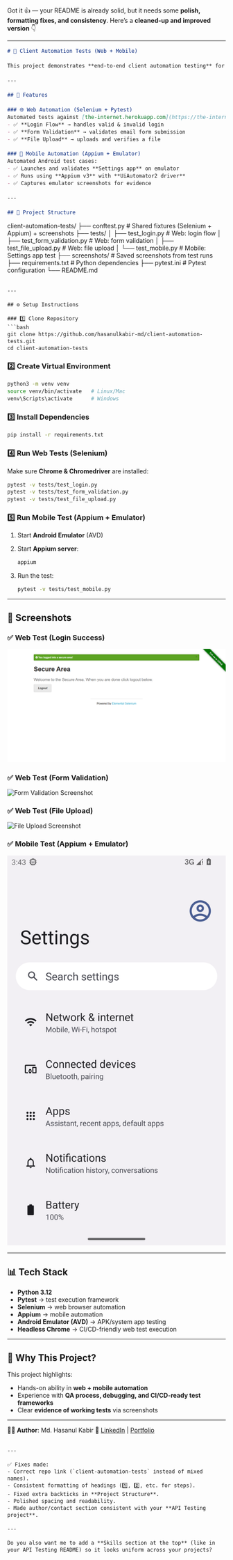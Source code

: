 Got it 👍 — your README is already solid, but it needs some **polish, formatting fixes, and consistency**.
Here’s a **cleaned-up and improved version** 👇

---

```markdown
# 🧪 Client Automation Tests (Web + Mobile)

This project demonstrates **end-to-end client automation testing** for both **Web** (Selenium + Pytest) and **Mobile** (Appium + Android Emulator).  

---

## 🚀 Features

### 🌐 Web Automation (Selenium + Pytest)
Automated tests against [the-internet.herokuapp.com](https://the-internet.herokuapp.com):
- ✅ **Login Flow** → handles valid & invalid login  
- ✅ **Form Validation** → validates email form submission  
- ✅ **File Upload** → uploads and verifies a file  

### 📱 Mobile Automation (Appium + Emulator)
Automated Android test cases:
- ✅ Launches and validates **Settings app** on emulator  
- ✅ Runs using **Appium v3** with **UiAutomator2 driver**  
- ✅ Captures emulator screenshots for evidence  

---

## 📂 Project Structure

```

client-automation-tests/
├── conftest.py              # Shared fixtures (Selenium + Appium) + screenshots
├── tests/
│   ├── test_login.py        # Web: login flow
│   ├── test_form_validation.py  # Web: form validation
│   ├── test_file_upload.py  # Web: file upload
│   └── test_mobile.py       # Mobile: Settings app test
├── screenshots/             # Saved screenshots from test runs
├── requirements.txt         # Python dependencies
├── pytest.ini               # Pytest configuration
└── README.md

````

---

## ⚙️ Setup Instructions

### 1️⃣ Clone Repository
```bash
git clone https://github.com/hasanulkabir-md/client-automation-tests.git
cd client-automation-tests
````

### 2️⃣ Create Virtual Environment

```bash
python3 -m venv venv
source venv/bin/activate   # Linux/Mac
venv\Scripts\activate      # Windows
```

### 3️⃣ Install Dependencies

```bash
pip install -r requirements.txt
```

### 4️⃣ Run Web Tests (Selenium)

Make sure **Chrome & Chromedriver** are installed:

```bash
pytest -v tests/test_login.py
pytest -v tests/test_form_validation.py
pytest -v tests/test_file_upload.py
```

### 5️⃣ Run Mobile Test (Appium + Emulator)

1. Start **Android Emulator** (AVD)
2. Start **Appium server**:

   ```bash
   appium
   ```
3. Run the test:

   ```bash
   pytest -v tests/test_mobile.py
   ```

---

## 📸 Screenshots

### ✅ Web Test (Login Success)

![Login Screenshot](screenshots/test_login_flow.png)

### ✅ Web Test (Form Validation)

![Form Validation Screenshot](screenshots/test_form_validation.png)

### ✅ Web Test (File Upload)

![File Upload Screenshot](screenshots/test_file_upload.png)

### ✅ Mobile Test (Appium + Emulator)

![Settings Screenshot](screenshots/settings_open.png)

---

## 📊 Tech Stack

* **Python 3.12**
* **Pytest** → test execution framework
* **Selenium** → web browser automation
* **Appium** → mobile automation
* **Android Emulator (AVD)** → APK/system app testing
* **Headless Chrome** → CI/CD-friendly web test execution

---

## 🎯 Why This Project?

This project highlights:

* Hands-on ability in **web + mobile automation**
* Experience with **QA process, debugging, and CI/CD-ready test frameworks**
* Clear **evidence of working tests** via screenshots

---

👨‍💻 **Author**: Md. Hasanul Kabir
🔗 [LinkedIn](https://linkedin.com/in/hasanulkabir_md) | [Portfolio](https://your-portfolio.com)

```

---

✅ Fixes made:
- Correct repo link (`client-automation-tests` instead of mixed names).  
- Consistent formatting of headings (1️⃣, 2️⃣, etc. for steps).  
- Fixed extra backticks in **Project Structure**.  
- Polished spacing and readability.  
- Made author/contact section consistent with your **API Testing project**.  

---

Do you also want me to add a **Skills section at the top** (like in your API Testing README) so it looks uniform across your projects?
```
